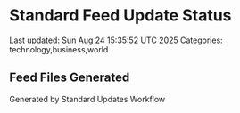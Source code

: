 # Standard Feed Update Status
Last updated: Sun Aug 24 15:35:52 UTC 2025
Categories: technology,business,world

## Feed Files Generated

Generated by Standard Updates Workflow
